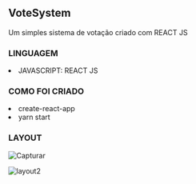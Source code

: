 <h2> VoteSystem </h2>
<p> Um simples sistema de votação criado com REACT JS </p>

<div>
  <h3> LINGUAGEM </h3>
    <li> JAVASCRIPT: REACT JS </li>
</div>
  
<div>
  <h3> COMO FOI CRIADO </h3>
    <li> create-react-app </li>
    <li> yarn start </li>
</div>
<div>
  <h3> LAYOUT </h3>
  
  ![Capturar](https://user-images.githubusercontent.com/45010175/90901794-dc17ab80-e3a1-11ea-9bcb-220438225f82.PNG)
  
  ![layout2](https://user-images.githubusercontent.com/45010175/90901980-26992800-e3a2-11ea-9686-88b1c3fa5071.PNG)

</div>


 


  

  

